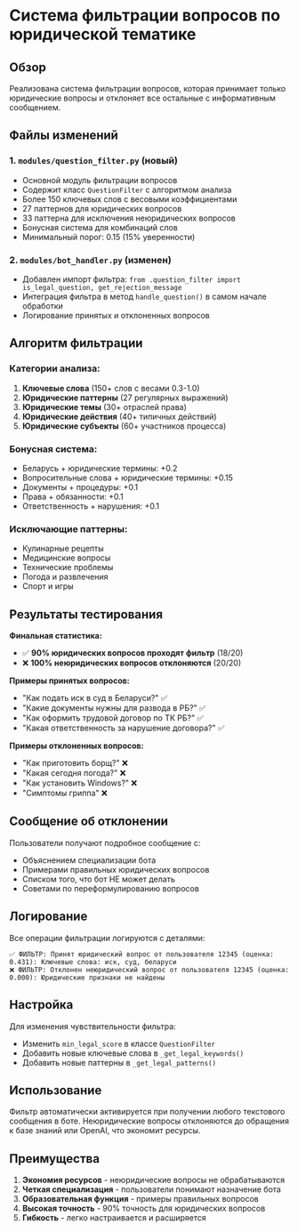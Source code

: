 # Система фильтрации вопросов по юридической тематике

## Обзор

Реализована система фильтрации вопросов, которая принимает только юридические вопросы и отклоняет все остальные с информативным сообщением.

## Файлы изменений

### 1. `modules/question_filter.py` (новый)
- Основной модуль фильтрации вопросов
- Содержит класс `QuestionFilter` с алгоритмом анализа
- Более 150 ключевых слов с весовыми коэффициентами
- 27 паттернов для юридических вопросов
- 33 паттерна для исключения неюридических вопросов
- Бонусная система для комбинаций слов
- Минимальный порог: 0.15 (15% уверенности)

### 2. `modules/bot_handler.py` (изменен)
- Добавлен импорт фильтра: `from .question_filter import is_legal_question, get_rejection_message`
- Интеграция фильтра в метод `handle_question()` в самом начале обработки
- Логирование принятых и отклоненных вопросов

## Алгоритм фильтрации

### Категории анализа:
1. **Ключевые слова** (150+ слов с весами 0.3-1.0)
2. **Юридические паттерны** (27 регулярных выражений)
3. **Юридические темы** (30+ отраслей права)
4. **Юридические действия** (40+ типичных действий)
5. **Юридические субъекты** (60+ участников процесса)

### Бонусная система:
- Беларусь + юридические термины: +0.2
- Вопросительные слова + юридические термины: +0.15
- Документы + процедуры: +0.1
- Права + обязанности: +0.1
- Ответственность + нарушения: +0.1

### Исключающие паттерны:
- Кулинарные рецепты
- Медицинские вопросы
- Технические проблемы
- Погода и развлечения
- Спорт и игры

## Результаты тестирования

**Финальная статистика:**
- ✅ **90% юридических вопросов проходят фильтр** (18/20)
- ❌ **100% неюридических вопросов отклоняются** (20/20)

**Примеры принятых вопросов:**
- "Как подать иск в суд в Беларуси?" ✅
- "Какие документы нужны для развода в РБ?" ✅
- "Как оформить трудовой договор по ТК РБ?" ✅
- "Какая ответственность за нарушение договора?" ✅

**Примеры отклоненных вопросов:**
- "Как приготовить борщ?" ❌
- "Какая сегодня погода?" ❌
- "Как установить Windows?" ❌
- "Симптомы гриппа" ❌

## Сообщение об отклонении

Пользователи получают подробное сообщение с:
- Объяснением специализации бота
- Примерами правильных юридических вопросов
- Списком того, что бот НЕ может делать
- Советами по переформулированию вопросов

## Логирование

Все операции фильтрации логируются с деталями:
```
✅ ФИЛЬТР: Принят юридический вопрос от пользователя 12345 (оценка: 0.431): Ключевые слова: иск, суд, беларуси
❌ ФИЛЬТР: Отклонен неюридический вопрос от пользователя 12345 (оценка: 0.000): Юридические признаки не найдены
```

## Настройка

Для изменения чувствительности фильтра:
- Изменить `min_legal_score` в классе `QuestionFilter`
- Добавить новые ключевые слова в `_get_legal_keywords()`
- Добавить новые паттерны в `_get_legal_patterns()`

## Использование

Фильтр автоматически активируется при получении любого текстового сообщения в боте. Неюридические вопросы отклоняются до обращения к базе знаний или OpenAI, что экономит ресурсы.

## Преимущества

1. **Экономия ресурсов** - неюридические вопросы не обрабатываются
2. **Четкая специализация** - пользователи понимают назначение бота
3. **Образовательная функция** - примеры правильных вопросов
4. **Высокая точность** - 90% точность для юридических вопросов
5. **Гибкость** - легко настраивается и расширяется 
